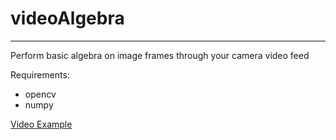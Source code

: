 #   videoAlgebra
***
Perform basic algebra on image frames through your camera video feed

Requirements:
- opencv  
- numpy

[Video Example](https://www.youtube.com/watch?v=9UWFiSo2LwQ)